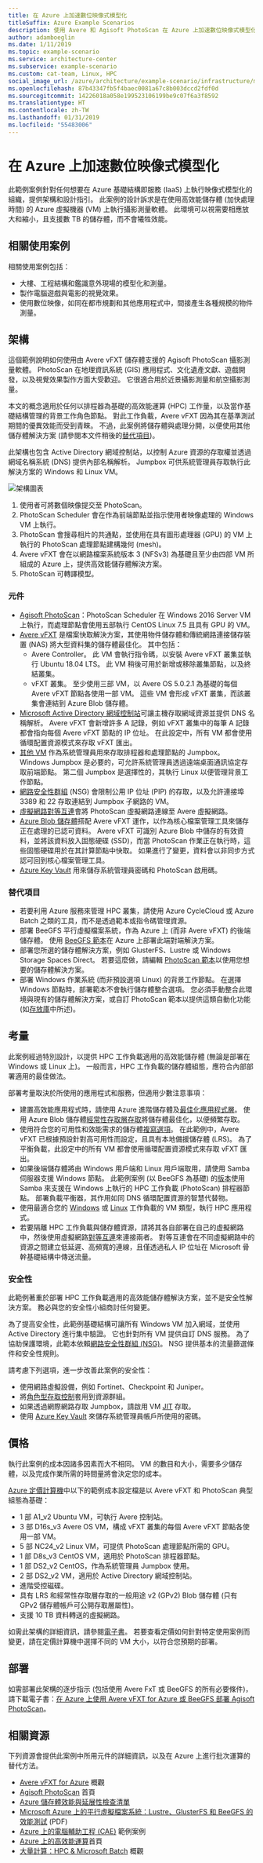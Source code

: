 ```yaml
---
title: 在 Azure 上加速數位映像式模型化
titleSuffix: Azure Example Scenarios
description: 使用 Avere 和 Agisoft PhotoScan 在 Azure 上加速數位映像式模型化
author: adamboeglin
ms.date: 1/11/2019
ms.topic: example-scenario
ms.service: architecture-center
ms.subservice: example-scenario
ms.custom: cat-team, Linux, HPC
social_image_url: /azure/architecture/example-scenario/infrastructure/media/architecture-image-modeling.png
ms.openlocfilehash: 87b43347fb5f4baec0081a67c8b003dccd2fdf0d
ms.sourcegitcommit: 14226018a058e199523106199be9c07f6a3f8592
ms.translationtype: HT
ms.contentlocale: zh-TW
ms.lasthandoff: 01/31/2019
ms.locfileid: "55483006"
---
```

# <a name="accelerate-digital-image-based-modeling-on-azure"></a>在 Azure 上加速數位映像式模型化

此範例案例針對任何想要在 Azure 基礎結構即服務 (IaaS) 上執行映像式模型化的組織，提供架構和設計指引。 此案例的設計訴求是在使用高效能儲存體 (加快處理時間) 的 Azure 虛擬機器 (VM) 上執行攝影測量軟體。 此環境可以視需要相應放大和縮小，且支援數 TB 的儲存體，而不會犧牲效能。

## <a name="relevant-use-cases"></a>相關使用案例

相關使用案例包括：

- 大樓、工程結構和鑑識意外現場的模型化和測量。
- 製作電腦遊戲與電影的視覺效果。
- 使用數位映像，如同在都市規劃和其他應用程式中，間接產生各種規模的物件測量。

## <a name="architecture"></a>架構

這個範例說明如何使用由 Avere vFXT 儲存體支援的 Agisoft PhotoScan 攝影測量軟體。 PhotoScan 在地理資訊系統 (GIS) 應用程式、文化遺產文獻、遊戲開發，以及視覺效果製作方面大受歡迎。 它很適合用於近景攝影測量和航空攝影測量。

本文的概念適用於任何以排程器為基礎的高效能運算 (HPC) 工作量，以及當作基礎結構管理的背景工作角色節點。  對此工作負載，Avere vFXT 因為其在基準測試期間的優異效能而受到青睞。  不過，此案例將儲存體與處理分開，以便使用其他儲存體解決方案 (請參閱本文件稍後的[替代項目](#alternatives))。

此架構也包含 Active Directory 網域控制站，以控制 Azure 資源的存取權並透過網域名稱系統 (DNS) 提供內部名稱解析。 Jumpbox 可供系統管理員存取執行此解決方案的 Windows 和 Linux VM。

![架構圖表](./media/architecture-image-modeling.png)

1. 使用者可將數個映像提交至 PhotoScan。
2. PhotoScan Scheduler 會在作為前端節點並指示使用者映像處理的 Windows VM 上執行。
3. PhotoScan 會搜尋相片的共通點，並使用在具有圖形處理器 (GPU) 的 VM 上執行的 PhotoScan 處理節點建構幾何 (mesh)。
4. Avere vFXT 會在以網路檔案系統版本 3 (NFSv3) 為基礎且至少由四部 VM 所組成的 Azure 上，提供高效能儲存體解決方案。
5. PhotoScan 可轉譯模型。

### <a name="components"></a>元件

- [Agisoft PhotoScan](http://www.agisoft.com/)：PhotoScan Scheduler 在 Windows 2016 Server VM 上執行，而處理節點會使用五部執行 CentOS Linux 7.5 且具有 GPU 的 VM。
- [Avere vFXT](/azure/avere-vfxt/avere-vfxt-overview) 是檔案快取解決方案，其使用物件儲存體和傳統網路連接儲存裝置 (NAS) 將大型資料集的儲存體最佳化。 其中包括：
  - Avere Controller。 此 VM 會執行指令碼，以安裝 Avere vFXT 叢集並執行 Ubuntu 18.04 LTS。 此 VM 稍後可用於新增或移除叢集節點，以及終結叢集。
  - vFXT 叢集。 至少使用三部 VM，以 Avere OS 5.0.2.1 為基礎的每個 Avere vFXT 節點各使用一部 VM。 這些 VM 會形成 vFXT 叢集，而該叢集會連結到 Azure Blob 儲存體。
- [Microsoft Active Directory 網域控制站](/windows/desktop/ad/active-directory-domain-services)可讓主機存取網域資源並提供 DNS 名稱解析。 Avere vFXT 會新增許多 A 記錄，例如 vFXT 叢集中的每筆 A 記錄都會指向每個 Avere vFXT 節點的 IP 位址。 在此設定中，所有 VM 都會使用循環配置資源模式來存取 vFXT 匯出。
- [其他 VM](/azure/virtual-machines/) 作為系統管理員用來存取排程器和處理節點的 Jumpbox。 Windows Jumpbox 是必要的，可允許系統管理員透過遠端桌面通訊協定存取前端節點。 第二個 Jumpbox 是選擇性的，其執行 Linux 以便管理背景工作節點。
- [網路安全性群組](/azure/virtual-network/manage-network-security-group) (NSG) 會限制公用 IP 位址 (PIP) 的存取，以及允許連接埠 3389 和 22 存取連結到 Jumpbox 子網路的 VM。
- [虛擬網路對等互連](/azure/virtual-network/virtual-network-peering-overview)會將 PhotoScan 虛擬網路連線至 Avere 虛擬網路。
- [Azure Blob 儲存體](/azure/storage/blobs/storage-blobs-introduction)搭配 Avere vFXT 運作，以作為核心檔案管理工具來儲存正在處理的已認可資料。 Avere vFXT 可識別 Azure Blob 中儲存的有效資料，並將該資料放入固態硬碟 (SSD)，而當 PhotoScan 作業正在執行時，這些固態硬碟用於在其計算節點中快取。 如果進行了變更，資料會以非同步方式認可回到核心檔案管理工具。
- [Azure Key Vault](/azure/key-vault/key-vault-overview) 用來儲存系統管理員密碼和 PhotoScan 啟用碼。

### <a name="alternatives"></a>替代項目

- 若要利用 Azure 服務來管理 HPC 叢集，請使用 Azure CycleCloud 或 Azure Batch 之類的工具，而不是透過範本或指令碼管理資源。
- 部署 BeeGFS 平行虛擬檔案系統，作為 Azure 上 (而非 Avere vFXT) 的後端儲存體。 使用 [BeeGFS 範本](https://github.com/paulomarquesc/beegfs-template)在 Azure 上部署此端對端解決方案。
- 部署您所選的儲存體解決方案，例如 GlusterFS、Lustre 或 Windows Storage Spaces Direct。 若要這麼做，請編輯 [PhotoScan 範本](https://github.com/paulomarquesc/photoscan-template)以使用您想要的儲存體解決方案。
- 部署 Windows 作業系統 (而非預設選項 Linux) 的背景工作節點。 在選擇 Windows 節點時，部署範本不會執行儲存體整合選項。 您必須手動整合此環境與現有的儲存體解決方案，或自訂 PhotoScan 範本以提供這類自動化功能 (如[存放庫](https://github.com/paulomarquesc/photoscan-template/blob/master/docs/AverePostDeploymentSteps.md)中所述)。

## <a name="considerations"></a>考量

此案例經過特別設計，以提供 HPC 工作負載適用的高效能儲存體 (無論是部署在 Windows 或 Linux 上)。 一般而言，HPC 工作負載的儲存體組態，應符合內部部署適用的最佳做法。

部署考量取決於所使用的應用程式和服務，但適用少數注意事項：

- 建置高效能應用程式時，請使用 Azure 進階儲存體及[最佳化應用程式層](/azure/virtual-machines/windows/premium-storage-performance)。 使用 Azure Blob 儲存體[經常性存取層存取](/azure/storage/blobs/storage-blob-storage-tiers)將儲存體最佳化，以便頻繁存取。
- 使用符合您的可用性和效能需求的儲存體[複寫選項](/azure/storage/common/storage-redundancy)。 在此範例中，Avere vFXT 已根據預設針對高可用性而設定，且具有本地備援儲存體 (LRS)。 為了平衡負載，此設定中的所有 VM 都會使用循環配置資源模式來存取 vFXT 匯出。
- 如果後端儲存體將由 Windows 用戶端和 Linux 用戶端取用，請使用 Samba 伺服器支援 Windows 節點。 此範例案例 (以 BeeGFS 為基礎) 的[版本](https://github.com/paulomarquesc/beegfs-template)使用 Samba 來支援在 Windows 上執行的 HPC 工作負載 (PhotoScan) 排程器節點。 部署負載平衡器，其作用如同 DNS 循環配置資源的智慧代替物。
- 使用最適合您的 [Windows](/azure/virtual-machines/windows/sizes-hpc) 或 [Linux](/azure/virtual-machines/linux/sizes?toc=%2fazure%2fvirtual-machines%2flinux%2ftoc.json) 工作負載的 VM 類型，執行 HPC 應用程式。
- 若要隔離 HPC 工作負載與儲存體資源，請將其各自部署在自己的虛擬網路中，然後使用虛擬網路[對等互連](/azure/virtual-network/virtual-network-peering-overview)來連接兩者。 對等互連會在不同虛擬網路中的資源之間建立低延遲、高頻寬的連線，且僅透過私人 IP 位址在 Microsoft 骨幹基礎結構中傳送流量。

### <a name="security"></a>安全性

此範例著重於部署 HPC 工作負載適用的高效能儲存體解決方案，並不是安全性解決方案。 務必與您的安全性小組商討任何變更。

為了提高安全性，此範例基礎結構可讓所有 Windows VM 加入網域，並使用 Active Directory 進行集中驗證。 它也針對所有 VM 提供自訂 DNS 服務。 為了協助保護環境，此範本依賴[網路安全性群組 (NSG)](/azure/virtual-network/security-overview)。 NSG 提供基本的流量篩選條件和安全性規則。

請考慮下列選項，進一步改善此案例的安全性：

- 使用網路虛擬設備，例如 Fortinet、Checkpoint 和 Juniper。
- 將[角色型存取控制](/azure/role-based-access-control/overview)套用到資源群組。
- 如果透過網際網路存取 Jumpbox，請啟用 VM [JIT](/azure/security-center/security-center-just-in-time) 存取。
- 使用 [Azure Key Vault](/azure/key-vault/quick-create-portal) 來儲存系統管理員帳戶所使用的密碼。

## <a name="pricing"></a>價格

執行此案例的成本因諸多因素而大不相同。  VM 的數目和大小，需要多少儲存體，以及完成作業所需的時間量將會決定您的成本。

[Azure 定價計算機](https://azure.com/e/42362ddfd2e245a28a8e78bc609c80f3)中以下的範例成本設定檔是以 Avere vFXT 和 PhotoScan 典型組態為基礎：

- 1 部 A1\_v2 Ubuntu VM，可執行 Avere 控制站。
- 3 部 D16s\_v3 Avere OS VM，構成 vFXT 叢集的每個 Avere vFXT 節點各使用一部 VM。
- 5 部 NC24\_v2 Linux VM，可提供 PhotoScan 處理節點所需的 GPU。
- 1 部 D8s\_v3 CentOS VM，適用於 PhotoScan 排程器節點。
- 1 部 DS2\_v2 CentOS，作為系統管理員 Jumpbox 使用。
- 2 部 DS2\_v2 VM，適用於 Active Directory 網域控制站。
- 進階受控磁碟。
- 具有 LRS 和經常性存取層存取的一般用途 v2 (GPv2) Blob 儲存體 (只有 GPv2 儲存體帳戶可公開存取層屬性)。
- 支援 10 TB 資料轉送的虛擬網路。

如需此架構的詳細資訊，請參閱[電子書](https://azure.microsoft.com/en-us/resources/deploy-agisoft-photoscan-on-azure-with-azere-vfxt-for-azure-or-beegfs/)。 若要查看定價如何針對特定使用案例而變更，請在定價計算機中選擇不同的 VM 大小，以符合您預期的部署。

## <a name="deployment"></a>部署

如需部署此架構的逐步指示 (包括使用 Avere FxT 或 BeeGFS 的所有必要條件)，請下載電子書：[在 Azure 上使用 Avere vFXT for Azure 或 BeeGFS 部署 Agisoft PhotoScan](https://azure.microsoft.com/en-us/resources/deploy-agisoft-photoscan-on-azure-with-azere-vfxt-for-azure-or-beegfs/)。

## <a name="related-resources"></a>相關資源

下列資源會提供此案例中所用元件的詳細資訊，以及在 Azure 上進行批次運算的替代方法。

- [Avere vFXT for Azure](/azure/avere-vfxt/avere-vfxt-overview) 概觀
- [Agisoft PhotoScan](https://www.agisoft.com/) 首頁
- [Azure 儲存體效能與延展性檢查清單](/azure/storage/common/storage-performance-checklist)
- [Microsoft Azure 上的平行虛擬檔案系統：Lustre、GlusterFS 和 BeeGFS 的效能測試](https://azure.microsoft.com/mediahandler/files/resourcefiles/parallel-virtual-file-systems-on-microsoft-azure/Parallel_Virtual_File_Systems_on_Microsoft_Azure.pdf) (PDF)
- [Azure 上的電腦輔助工程 (CAE)](/azure/architecture/example-scenario/apps/hpc-saas) 範例案例
- [Azure 上的高效能運算](https://azure.microsoft.com/en-us/solutions/high-performance-computing/)首頁
- [大量計算：HPC &amp; Microsoft Batch](https://azure.microsoft.com/en-us/solutions/big-compute/) 概觀